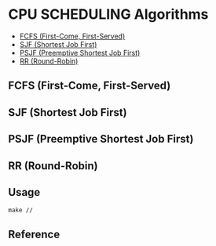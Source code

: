 # CPU SCHEDULING Algorithms
* [FCFS (First-Come, First-Served)](#FCFS)
* [SJF (Shortest Job First)](#SJF)
* [PSJF (Preemptive Shortest Job First)](#PSJF)
* [RR (Round-Robin)](#RR)

## FCFS (First-Come, First-Served)
## SJF (Shortest Job First)
## PSJF (Preemptive Shortest Job First)
## RR (Round-Robin)
## Usage
```shell
make // 
```
## Reference

